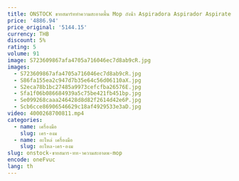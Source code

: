 ```yaml
---
title: ONSTOCK ขายสมาร์ททําความสะอาดพื้น Mop ถังน้ํา Aspiradora Aspirador Aspirateur Staubsauger เครื่องดูดฝุ่นหุ่นยนต์
price: '4886.94'
price_original: '5144.15'
currency: THB
discount: 5%
rating: 5
volume: 91
image: S723609867afa4705a716046ec7d8ab9cR.jpg
images:
  - S723609867afa4705a716046ec7d8ab9cR.jpg
  - S86fa155ea2c947d7b35e64c56d06110aX.jpg
  - S2eca78b1bc27485a9973cefcfba26576E.jpg
  - Sfa1f06b086684939a5c75be421fb451bp.jpg
  - Se099268caaa246428d8d82f2614d42e6P.jpg
  - Scb6cce86906546629c18af4929533e3aD.jpg
video: 4000268700811.mp4
categories:
  - name: เครื่องมือ
    slug: เคร-องม
  - name: อะไหล่ เครื่องมือ
    slug: อะไหล-เคร-องม
slug: onstock-ขายสมาร-ทท-าความสะอาดพ-mop
encode: oneFvuc
lang: th
---
```

  